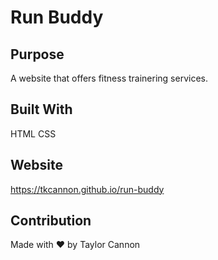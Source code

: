 # Run Buddy

## Purpose
A website that offers fitness trainering services.

## Built With
HTML
CSS

## Website
https://tkcannon.github.io/run-buddy

## Contribution
Made with ❤️ by Taylor Cannon

